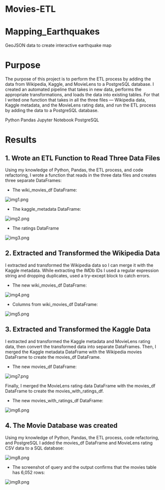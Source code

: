 # Movies-ETL

# Mapping_Earthquakes
GeoJSON data to create interactive earthquake map

# Purpose
The purpose of this project is to perform the ETL process by adding the data from Wikipedia, Kaggle, and MovieLens to a PostgreSQL database. I created an automated pipeline that takes in new data, performs the appropriate transformations, and loads the data into existing tables. For that I writed one function that takes in all the three files — Wikipedia data, Kaggle metadata, and the MovieLens rating data, and run the ETL process by adding the data to a PostgreSQL database.

Python 
Pandas
Jupyter Notebook
PostgreSQL

# Results

## 1. Wrote an ETL Function to Read Three Data Files
Using my knowledge of Python, Pandas, the ETL process, and code refactoring, I wrote a function that reads in the three data files and creates three separate DataFrames:

* The wiki_movies_df DataFrame:

![img1.png](/images/img1.png) 

* The kaggle_metadata DataFrame:

![img2.png](/images/img2.png) 

* The ratings DataFrame

![img3.png](/images/img3.png) 

## 2. Extracted and Transformed the Wikipedia Data
I extracted and transformed the Wikipedia data so I can merge it with the Kaggle metadata. While extracting the IMDb IDs I used a regular expression string and dropping duplicates, used a try-except block to catch errors.

* The new wiki_movies_df DataFrame:

![img4.png](/images/img4.png) 

* Columns from wiki_movies_df DataFrame:

![img5.png](/images/img5.png) 

## 3. Extracted and Transformed the Kaggle Data
I extracted and transformed the Kaggle metadata and MovieLens rating data, then convert the transformed data into separate DataFrames. Then, I merged the Kaggle metadata DataFrame with the Wikipedia movies DataFrame to create the movies_df DataFrame. 

* The new movies_df DataFrame:

![img7.png](/images/img7.png) 

Finally, I merged the MovieLens rating data DataFrame with the movies_df DataFrame to create the movies_with_ratings_df.

* The new movies_with_ratings_df DataFrame:

![img6.png](/images/img6.png) 

## 4. The Movie Database was created
Using my knowledge of Python, Pandas, the ETL process, code refactoring, and PostgreSQL I added the movies_df DataFrame and MovieLens rating CSV data to a SQL database:

![img8.png](/images/img8.png) 

* The screenshot of query and the output confirms that the movies table has 6,052 rows:

![img9.png](/images/img9.png) 